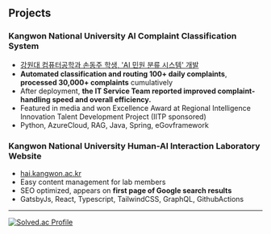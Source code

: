
## Projects

### Kangwon National University AI Complaint Classification System
- [강원대 컴퓨터공학과 손동주 학생, 'AI 민원 분류 시스템' 개발](https://www.veritas-a.com/news/articleView.html?idxno=531813)
- **Automated classification and routing 100+ daily complaints**, **processed 30,000+ complaints** cumulatively
- After deployment, **the IT Service Team reported improved complaint-handling speed and overall efficiency.**
- Featured in media and won Excellence Award at Regional Intelligence Innovation Talent Development Project (IITP sponsored)
- Python, AzureCloud, RAG, Java, Spring, eGovframework

### Kangwon National University Human-AI Interaction Laboratory Website
- [hai.kangwon.ac.kr](https://hai.kangwon.ac.kr)
-  Easy content management for lab members
- SEO optimized, appears on **first page of Google search results**
- GatsbyJs, React, Typescript, TailwindCSS, GraphQL, GithubActions

---

[![Solved.ac Profile](http://mazassumnida.wtf/api/generate_badge?boj=djson)](https://solved.ac/djson)
